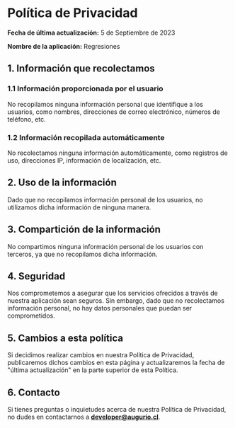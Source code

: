 # **Política de Privacidad**

**Fecha de última actualización:** 5 de Septiembre de 2023

**Nombre de la aplicación:** Regresiones

## **1. Información que recolectamos**

### **1.1 Información proporcionada por el usuario**

No recopilamos ninguna información personal que identifique a los usuarios, como nombres, direcciones de correo electrónico, números de teléfono, etc.

### **1.2 Información recopilada automáticamente**

No recolectamos ninguna información automáticamente, como registros de uso, direcciones IP, información de localización, etc.

## **2. Uso de la información**

Dado que no recopilamos información personal de los usuarios, no utilizamos dicha información de ninguna manera.

## **3. Compartición de la información**

No compartimos ninguna información personal de los usuarios con terceros, ya que no recopilamos dicha información.

## **4. Seguridad**

Nos comprometemos a asegurar que los servicios ofrecidos a través de nuestra aplicación sean seguros. Sin embargo, dado que no recolectamos información personal, no hay datos personales que puedan ser comprometidos.

## **5. Cambios a esta política**

Si decidimos realizar cambios en nuestra Política de Privacidad, publicaremos dichos cambios en esta página y actualizaremos la fecha de "última actualización" en la parte superior de esta Política.

## **6. Contacto**

Si tienes preguntas o inquietudes acerca de nuestra Política de Privacidad, no dudes en contactarnos a **[developer@augurio.cl](mailto:developer@regresionapp.cl)**.